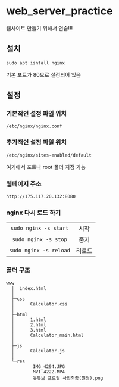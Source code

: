 # web_server_practice

웹사이트 만들기 위해서 연습!!!

## 설치

`sudo apt isntall nginx`

기본 포트가 80으로 설정되어 있음

## 설정

### 기본적인 설정 파일 위치

```
/etc/nginx/nginx.conf
```

### 추가적인 설정 파일 위치

```
/etc/nginx/sites-enabled/default
```

여기에서 포트나 root 폴더 지정 가능

### 웹페이지 주소

```
http://175.117.20.132:8080
```

### nginx 다시 로드 하기

|                        |        |
| :--------------------: | :----: |
| `sudo nginx -s start`  |  시작  |
|  `sudo nginx -s stop`  |  중지  |
| `sudo nginx -s reload` | 리로드 |

### 폴더 구조

```
www
  │  index.html
  │
  ├─css
  │      Calculator.css
  │
  ├─html
  │      1.html
  │      2.html
  │      3.html
  │      Calculator_main.html
  │
  ├─js
  │      Calculator.js
  │
  └─res
          IMG_4294.JPG
          MVI_4222.MP4
          유튜브 프로필 사진최종(원형).png
```
